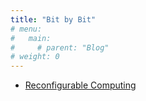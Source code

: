 ```yaml
---
title: "Bit by Bit"
# menu:
#   main:
#     # parent: "Blog"
# weight: 0
---
```

- [Reconfigurable Computing](reconfigurable_computing)